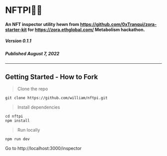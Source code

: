 # NFTPI🕵️‍♂️
#### An NFT inspector utility hewn from https://github.com/0xTranqui/zora-starter-kit for https://zora.ethglobal.com/ Metabolism hackathon.
##### Version 0.1.1
##### Published August 7, 2022
---
## Getting Started - How to Fork
> Clone the repo
```
git clone https://github.com/william/nftpi.git
```
> Install dependencies
```
cd nftpi
npm install
```
> Run locally
```
npm run dev
```

Go to http://localhost:3000/inspector
